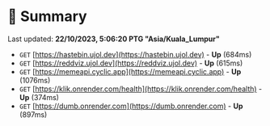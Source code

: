 # 📖 Summary
Last updated: **22/10/2023, 5:06:20 PTG "Asia/Kuala_Lumpur"**

- `GET` [https://hastebin.ujol.dev](https://hastebin.ujol.dev) - **Up** (684ms)
- `GET` [https://reddviz.ujol.dev](https://reddviz.ujol.dev) - **Up** (615ms)
- `GET` [https://memeapi.cyclic.app](https://memeapi.cyclic.app) - **Up** (1076ms)
- `GET` [https://klik.onrender.com/health](https://klik.onrender.com/health) - **Up** (374ms)
- `GET` [https://dumb.onrender.com](https://dumb.onrender.com) - **Up** (897ms)
